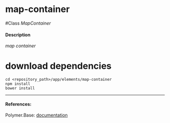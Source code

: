 map-container
=========


#Class
*MapContainer*

#### Description
*map container*

# download dependencies
```
cd <repository_path>/app/elements/map-container
npm install
bower install
```

____________
#### References:
Polymer.Base: [documentation](http://polymer.github.io/polymer/)



